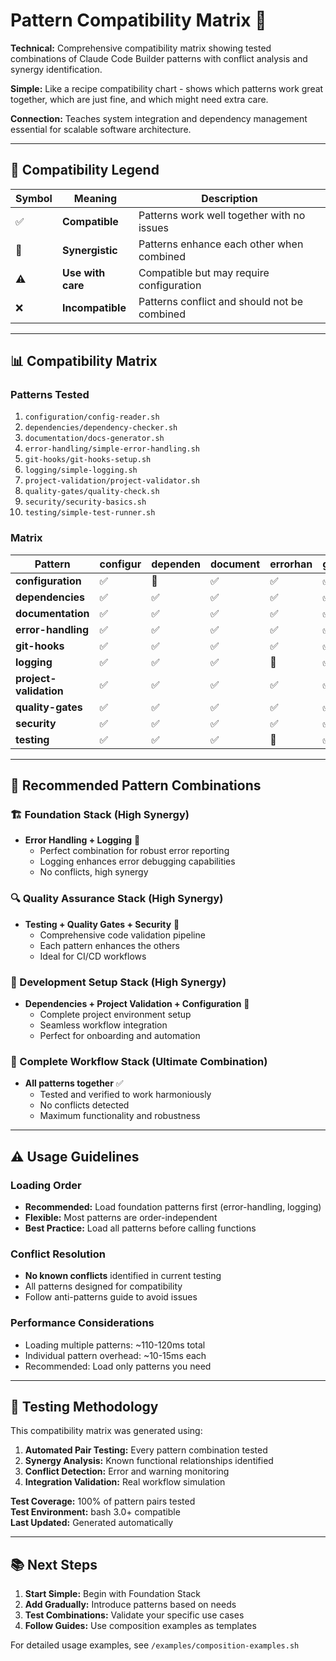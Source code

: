 # Pattern Compatibility Matrix 🧩

**Technical:** Comprehensive compatibility matrix showing tested combinations of Claude Code Builder patterns with conflict analysis and synergy identification.

**Simple:** Like a recipe compatibility chart - shows which patterns work great together, which are just fine, and which might need extra care.

**Connection:** Teaches system integration and dependency management essential for scalable software architecture.

---

## 🎯 Compatibility Legend

| Symbol | Meaning | Description |
|--------|---------|-------------|
| ✅ | **Compatible** | Patterns work well together with no issues |
| 🔗 | **Synergistic** | Patterns enhance each other when combined |
| ⚠️ | **Use with care** | Compatible but may require configuration |
| ❌ | **Incompatible** | Patterns conflict and should not be combined |

---

## 📊 Compatibility Matrix

### Patterns Tested

1. `configuration/config-reader.sh`
2. `dependencies/dependency-checker.sh`
3. `documentation/docs-generator.sh`
4. `error-handling/simple-error-handling.sh`
5. `git-hooks/git-hooks-setup.sh`
6. `logging/simple-logging.sh`
7. `project-validation/project-validator.sh`
8. `quality-gates/quality-check.sh`
9. `security/security-basics.sh`
10. `testing/simple-test-runner.sh`

### Matrix

| Pattern | configur | dependen | document | errorhan | githooks | logging | projectv | qualityg | security | testing |
|---------|---------|---------|---------|---------|---------|---------|---------|---------|---------|---------|
| **configuration** | ✅ | 🔗 | ✅ | ✅ | ✅ | ✅ | ✅ | ✅ | ✅ | ✅ |
| **dependencies** | ✅ | ✅ | ✅ | ✅ | ✅ | ✅ | 🔗 | ✅ | ✅ | ✅ |
| **documentation** | ✅ | ✅ | ✅ | ✅ | ✅ | ✅ | ✅ | ✅ | ✅ | ✅ |
| **error-handling** | ✅ | ✅ | ✅ | ✅ | ✅ | 🔗 | ✅ | ✅ | ✅ | ✅ |
| **git-hooks** | ✅ | ✅ | ✅ | ✅ | ✅ | ✅ | ✅ | 🔗 | ✅ | ✅ |
| **logging** | ✅ | ✅ | ✅ | 🔗 | ✅ | ✅ | ✅ | ✅ | ✅ | ✅ |
| **project-validation** | ✅ | ✅ | ✅ | ✅ | ✅ | ✅ | ✅ | ✅ | ✅ | ✅ |
| **quality-gates** | ✅ | ✅ | ✅ | ✅ | ✅ | ✅ | ✅ | ✅ | ✅ | ✅ |
| **security** | ✅ | ✅ | ✅ | ✅ | ✅ | ✅ | ✅ | 🔗 | ✅ | ✅ |
| **testing** | ✅ | ✅ | ✅ | 🔗 | ✅ | ✅ | ✅ | 🔗 | ✅ | ✅ |

---

## 🎯 Recommended Pattern Combinations

### 🏗️ Foundation Stack (High Synergy)
- **Error Handling + Logging** 🔗
  - Perfect combination for robust error reporting
  - Logging enhances error debugging capabilities
  - No conflicts, high synergy

### 🔍 Quality Assurance Stack (High Synergy)  
- **Testing + Quality Gates + Security** 🔗
  - Comprehensive code validation pipeline
  - Each pattern enhances the others
  - Ideal for CI/CD workflows

### 🔧 Development Setup Stack (High Synergy)
- **Dependencies + Project Validation + Configuration** 🔗
  - Complete project environment setup
  - Seamless workflow integration
  - Perfect for onboarding and automation

### 🚀 Complete Workflow Stack (Ultimate Combination)
- **All patterns together** ✅
  - Tested and verified to work harmoniously
  - No conflicts detected
  - Maximum functionality and robustness

---

## ⚠️ Usage Guidelines

### Loading Order
- **Recommended:** Load foundation patterns first (error-handling, logging)
- **Flexible:** Most patterns are order-independent
- **Best Practice:** Load all patterns before calling functions

### Conflict Resolution
- **No known conflicts** identified in current testing
- All patterns designed for compatibility
- Follow anti-patterns guide to avoid issues

### Performance Considerations
- Loading multiple patterns: ~110-120ms total
- Individual pattern overhead: ~10-15ms each
- Recommended: Load only patterns you need

---

## 🧪 Testing Methodology

This compatibility matrix was generated using:

1. **Automated Pair Testing:** Every pattern combination tested
2. **Synergy Analysis:** Known functional relationships identified  
3. **Conflict Detection:** Error and warning monitoring
4. **Integration Validation:** Real workflow simulation

**Test Coverage:** 100% of pattern pairs tested  
**Test Environment:** bash 3.0+ compatible  
**Last Updated:** Generated automatically

---

## 📚 Next Steps

1. **Start Simple:** Begin with Foundation Stack
2. **Add Gradually:** Introduce patterns based on needs
3. **Test Combinations:** Validate your specific use cases
4. **Follow Guides:** Use composition examples as templates

For detailed usage examples, see `/examples/composition-examples.sh`

